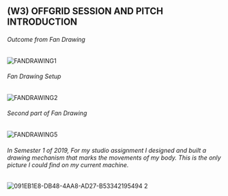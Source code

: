 ## (W3) OFFGRID SESSION AND PITCH INTRODUCTION

###### Outcome from *Fan Drawing*
![FANDRAWING1](https://user-images.githubusercontent.com/68724434/89785302-8b13e600-db5d-11ea-9d43-b2aa56f39986.jpg)
###### *Fan Drawing* Setup
![FANDRAWING2](https://user-images.githubusercontent.com/68724434/89785358-a252d380-db5d-11ea-8c1c-e8b4e86777a7.jpg)
###### Second part of *Fan Drawing*
![FANDRAWING5](https://user-images.githubusercontent.com/68724434/89785365-a7b01e00-db5d-11ea-990f-d845c56937e7.jpg)

###### In Semester 1 of 2019, For my studio assignment I designed and built a drawing mechanism that marks the movements of my body. This is the only picture I could find on my current machine.
![091EB1E8-DB48-4AA8-AD27-B53342195494 2](https://user-images.githubusercontent.com/68724434/89786124-c7941180-db5e-11ea-9e43-7ec5ad125e64.png)
